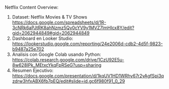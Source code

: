 Netflix Content Overview:
1. Dataset: Netflix Movies & TV Shows https://docs.google.com/spreadsheets/d/1R-3cNRk6aPJtRK8ahNzmz5Qy0cYV9y1MVZ7lmHIcx8Y/edit?gid=2062944849#gid=2062944849
2. Dashboard en Looker Studio: https://lookerstudio.google.com/reporting/24e2006d-cdb2-4d5f-9823-b9487a25e702
3. Analisis con Google Colab usando Python: https://colab.research.google.com/drive/1CzU92E5u-8w628IPk_MEtxcYkqFpRSeG?usp=sharing
4. Resumen Ejecutivo: https://docs.google.com/presentation/d/1kqUV1HD1WRhy67r2yAgfSpi3qzdrw3hfxABX6fb7pEQ/edit#slide=id.gc6f980f91_0_29
